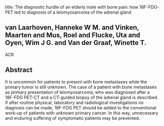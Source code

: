 title: The diagnostic hurdle of an elderly male with bone pain: how 18F-FDG-PET led to diagnosis of a leiomyosarcoma of the adrenal gland

## van Laarhoven, Hanneke W M. and Vinken, Maarten and Mus, Roel and Flucke, Uta and Oyen, Wim J G. and Van der Graaf, Winette T.
ACR


## Abstract
It is uncommon for patients to present with bone metastases while the primary tumor is still unknown. The case of a patient with bone metastases as primary presentation of leiomyosarcoma, who was diagnosed after a 18F-FDG PET-CT and a CT-guided biopsy of the adrenal gland is described. If after routine physical, laboratory and radiological investigations no diagnosis can be made, 18F-FDG PET should be added to the conventional work-up of patients with unknown primary cancer. In this way, unnecessary and enduring suffering of symptomatic patients may be prevented.

